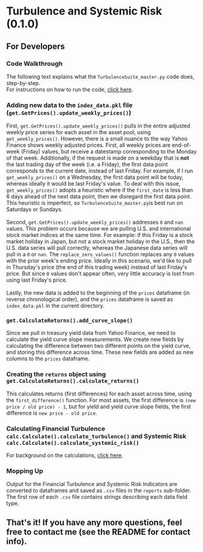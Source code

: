 # Turbulence and Systemic Risk (0.1.0)
## For Developers
### Code Walkthrough
The following text explains what the `TurbulenceSuite_master.py` code does, step-by-step.
\
For instructions on how to run the code, [click here](https://github.com/tzhangwps/Turbulence-and-Systemic-Risk/blob/master/README.md).

### Adding new data to the `index_data.pkl` file (`get.GetPrices().update_weekly_prices()`)
First, `get.GetPrices().update_weekly_prices()` pulls in the entire adjusted weekly price series for each asset in the asset pool, using `get_weekly_prices()`. However, there is a small nuance to the way Yahoo Finance shows weekly adjusted prices. First, all weekly prices are end-of-week (Friday) values, but receive a datestamp corresponding to the Monday of that week. Additionally, if the request is made on a weekday that is **not** the last trading day of the week (i.e. a Friday), the first data point corresponds to the current date, instead of last Friday. For example, if I run `get_weekly_prices()` on a Wednesday, the first data point will be today, whereas ideally it would be last Friday's value. To deal with this issue, `get_weekly_prices()` adopts a heuristic where if the `first_date` is less than 6 days ahead of the next data point, then we disregard the first data point. This heuristic is imperfect, so `TurbulenceSuite_master.py`is best run on Saturdays or Sundays.
\
\
Second, `get.GetPrices().update_weekly_prices()` addresses `0` and `nan` values. This problem occurs because we are pulling U.S. and international stock market indices at the same time. For example: if this Friday is a stock market holiday in Japan, but not a stock market holiday in the U.S., then the U.S. data series will pull correctly, whereas the Japanese data series will pull in a `0` or `nan`. The `replace_zero_values()` function replaces any `0` values with the prior week's ending price. Ideally in this scenario, we'd like to pull in Thursday's price (the end of this trading week) instead of last Friday's price. But since `0` values don't appear often, very little accuracy is lost from using last Friday's price.
\
\
Lastly, the new data is added to the beginning of the `prices` dataframe (in reverse chronological order), and the `prices` dataframe is saved as `index_data.pkl` in the current directory.

### `get.CalculateReturns().add_curve_slope()`
Since we pull in treasury yield data from Yahoo Finance, we need to calculate the yield curve slope measurements. We create new fields by calculating the difference between two different points on the yield curve, and storing this difference across time. These new fields are added as new columns to the `prices` dataframe.

### Creating the `returns` object using `get.CalculateReturns().calculate_returns()`
This calculates returns (first differences) for each asset across time, using the `first_difference()` function. For most assets, the first difference is `(new price / old price) - 1`, but for yield and yield curve slope fields, the first difference is `new price - old price`. 

### Calculating Financial Turbulence `calc.Calculate().calculate_turbulence()` and Systemic Risk `calc.Calculate().calculate_systemic_risk()`
For background on the calculations, [click here](https://medium.com/@tzhangwps/measuring-financial-turbulence-and-systemic-risk-9d9688f6eec1).

### Mopping Up
Output for the Financial Turbulence and Systemic Risk Indicators are converted to dataframes and saved as `.csv` files in the `reports` sub-folder. The first row of each `.csv` file contains strings describing each data field type.

## That's it! If you have any more questions, feel free to contact me (see the README for contact info).
